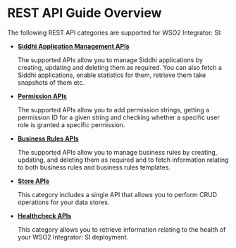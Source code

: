 # REST API Guide Overview

The following REST API categories are supported for WSO2 Integrator: SI:

- [**Siddhi Application Management APIs**](siddhi-Application-Management-APIs.md)

    The supported APIs allow you to manage Siddhi applications by creating, updating and deleting them as required. You can also fetch a Siddhi applications, enable statistics for them, retrieve them take snapshots of them etc.

- [**Permission APIs**](permission-apis.md)

    The supported APIs allow you to add permission strings, getting a permission ID for a given string and checking whether a specific user role is granted a specific permission.

- [**Business Rules APIs**](business-Rules-APIs.md)

    The supported APIs allow you to manage business rules by creating, updating, and deleting them as required and to fetch information relating to both business rules and business rules templates.

- [**Store APIs**](store-APIs.md)

    This category includes a single API that allows you to perform CRUD operations for your data stores.

- [**Healthcheck APIs**](healthcheck-APIs.md)

    This category allows you to retrieve information relating to the health of your WSO2 Integrator: SI deployment.